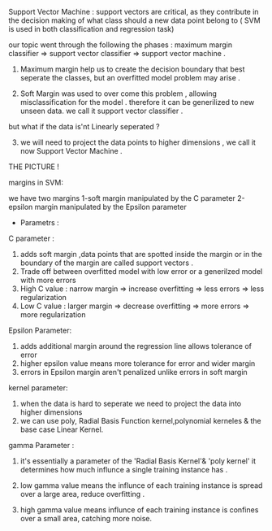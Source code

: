
Support Vector Machine :
support vectors are critical, as they contribute in the decision making of what class should a new data point belong to ( SVM is used in both classification and regression task)

our topic went through the following the phases :
maximum margin classifier => support vector classifier => support vector machine .

1) Maximum margin help us to create the decision boundary that best seperate the classes, but an overfitted model problem may arise .

2) Soft Margin was used to over come this problem , allowing misclassification for the model .
 therefore it can be generilized to new unseen data. we call it support vector classifier . 

but what if the data is'nt Linearly seperated ?

3) we will need to project the data points to higher dimensions , we call it now Support Vector Machine .

THE PICTURE !


margins in SVM:

we have two margins 
1-soft margin manipulated by the C parameter
2-epsilon margin manipulated by the Epsilon parameter 



- Parametrs :

C parameter : 
1) adds soft margin ,data points that are spotted inside the margin or in the boundary of the margin are called support vectors .
2) Trade off between overfitted model with low error or a generilzed model with more errors 
3) High C value : narrow margin => increase overfitting => less errors => less regularization
4) Low C value  : larger margin => decrease overfitting => more errors => more regularization

Epsilon Parameter:
 1) adds additional margin around the regression line allows tolerance of error
 2) higher epsilon value means more tolerance for error and wider margin
 3) errors in Epsilon margin aren't penalized unlike errors in soft margin

kernel parameter:

1) when the data is hard to seperate we need to project the data into higher dimensions 
2) we can use poly, Radial Basis Function kernel,polynomial kerneles & the base case Linear Kernel.

gamma Parameter :

1) it's essentially a parameter of the 'Radial Basis Kernel'& 'poly kernel' it determines how much influnce a single training instance has .

2) low gamma value means the influnce of each training instance is spread over a large area, reduce overfitting .

3) high gamma value means influnce of each training instance is confines over a small area, catching more noise.

